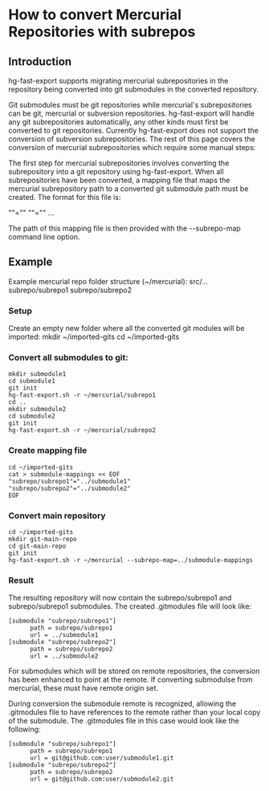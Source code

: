 # How to convert Mercurial Repositories with subrepos

## Introduction

hg-fast-export supports migrating mercurial subrepositories in the
repository being converted into git submodules in the converted repository.

Git submodules must be git repositories while mercurial's subrepositories can
be git, mercurial or subversion repositories. hg-fast-export will handle any
git subrepositories automatically, any other kinds must first be converted
to git repositories. Currently hg-fast-export does not support the conversion
of subversion subrepositories. The rest of this page covers the conversion of
mercurial subrepositories which require some manual steps:

The first step for mercurial subrepositories involves converting the
subrepository into a git repository using hg-fast-export.  When all
subrepositories have been converted, a mapping file that maps the mercurial
subrepository path to a converted git submodule path must be created. The
format for this file is:

"<mercurial subrepo path>"="<git submodule path>"
"<mercurial subrepo path2>"="<git submodule path2>"
...

The path of this mapping file is then provided with the --subrepo-map
command line option.

## Example

Example mercurial repo folder structure (~/mercurial):
    src/...
    subrepo/subrepo1
    subrepo/subrepo2

### Setup
Create an empty new folder where all the converted git modules will be imported:
    mkdir ~/imported-gits
    cd ~/imported-gits

### Convert all submodules to git:
    mkdir submodule1
    cd submodule1
    git init
    hg-fast-export.sh -r ~/mercurial/subrepo1
    cd ..
    mkdir submodule2
    cd submodule2
    git init
    hg-fast-export.sh -r ~/mercurial/subrepo2

### Create mapping file
    cd ~/imported-gits
    cat > submodule-mappings << EOF
    "subrepo/subrepo1"="../submodule1"
    "subrepo/subrepo2"="../submodule2"
    EOF

### Convert main repository
    cd ~/imported-gits
    mkdir git-main-repo
    cd git-main-repo
    git init
    hg-fast-export.sh -r ~/mercurial --subrepo-map=../submodule-mappings

### Result
The resulting repository will now contain the subrepo/subrepo1 and
subrepo/subrepo1 submodules. The created .gitmodules file will look
like:

    [submodule "subrepo/subrepo1"]
          path = subrepo/subrepo1
          url = ../submodule1
    [submodule "subrepo/subrepo2"]
          path = subrepo/subrepo2
          url = ../submodule2

For submodules which will be stored on remote repositories, the conversion has been
enhanced to point at the remote. If converting submodulse from mercurial, these must
have remote origin set.

During conversion the submodule remote is recognized, allowing the .gitmodules file to have 
references to the remote rather than your local copy of the submodule. The .gitmodules file 
in this case would look like the following:

    [submodule "subrepo/subrepo1"]
          path = subrepo/subrepo1
          url = git@github.com:user/submodule1.git
    [submodule "subrepo/subrepo2"]
          path = subrepo/subrepo2
          url = git@github.com:user/submodule2.git